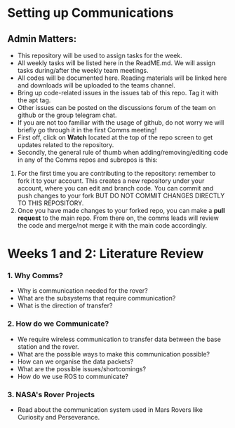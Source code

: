 # Setting up Communications
## Admin Matters:
- This repository will be used to assign tasks for the week.
- All weekly tasks will be listed here in the ReadME.md. We will assign tasks during/after the weekly team meetings.
- All codes will be documented here. Reading materials will be linked here and downloads will be uploaded to the teams channel.
- Bring up code-related issues in the issues tab of this repo. Tag it with the apt tag.
- Other issues can be posted on the discussions forum of the team on github or the group telegram chat.
- If you are not too familiar with the usage of github, do not worry we will briefly go through it in the first Comms meeting!
- First off, click on **Watch** located at the top of the repo screen to get updates related to the repository.
- Secondly, the general rule of thumb when adding/removing/editing code in any of the Comms repos and subrepos is this:
1. For the first time you are contributing to the repository: remember to fork it to your account. This creates a new repository under your account, where you can edit and branch code. You can commit and push changes to your fork BUT DO NOT COMMIT CHANGES DIRECTLY TO THIS REPOSITORY.
2. Once you have made changes to your forked repo, you can make a **pull request** to the main repo. From there on, the comms leads will review the code and merge/not merge it with the main code accordingly.

# Weeks 1 and 2: Literature Review

### 1. Why Comms? 

- Why is communication needed for the rover?
- What are the subsystems that require communication?
- What is the direction of transfer?

### 2. How do we Communicate?

- We require wireless communication to transfer data between the base station and the rover.
- What are the possible ways to make this communication possible?
- How can we organise the data packets?
- What are the possible issues/shortcomings?
- How do we use ROS to communicate?

### 3. NASA's Rover Projects

- Read about the communication system used in Mars Rovers like Curiosity and Perseverance.
